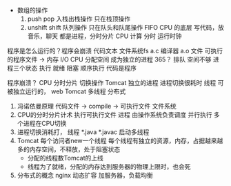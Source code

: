 - 数组的操作
    1. push pop 入栈出栈操作
    只在栈顶操作
    2. unshift shift 队列操作
    只在队头和队尾操作 FIFO
    CPU 的底层 
        写代码，放音乐，聊天 都是进程，分时分片 CPU 计算 分时 运行时钟

程序是怎么运行的？程序会崩溃
代码文本 文件系统fs
a.c 编译器 a.o 文件 可执行的程序文件 -> 内存 I/O CPU 分配空间 成为独立的进程
365？ 
 排队 空间不够
进程三个状态 
    执行 就绪 阻塞
顺序执行 代码是程序

程序崩溃？
CPU 分时分片 切换操作 Tomcat 独立的进程 进程切换很耗时
线程 可被独立运行的， 
web
 Tomcat 多线程
分布式

1. 冯诺依曼原理
    代码文件 -> compile -> 可执行文件 文件系统
2. CPU的分时分片计术
    执行可执行文件
    进程 由操作系统负责调度
    并行执行 多个进程在CPU切换
3. 进程切换消耗打，
    线程 
    *.java *.javac 启动多线程
4. Tomcat
    每个访问者new一个线程
    每个线程有独立的资源，内存，占据越来越多的内存空间，不释放，处于阻塞状态
    - 分配的线程数Tomcat的上线
    - 线程为了就绪，分配的内存达到服务器的物理上限时，也会死
5. 分布式的概念
    nginx 动态扩容 加服务器，负载均衡
